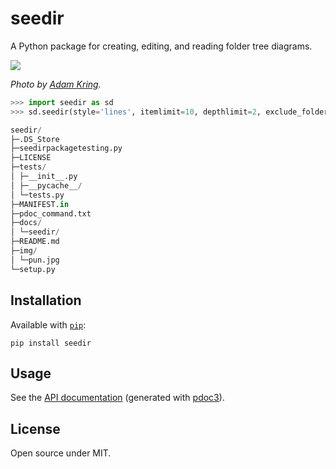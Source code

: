 # seedir
A Python package for creating, editing, and reading folder tree diagrams.

![](https://raw.githubusercontent.com/earnestt1234/seedir/master/img/pun.jpg)

*Photo by [Adam Kring](https://unsplash.com/@adamkring).*


```python
>>> import seedir as sd
>>> sd.seedir(style='lines', itemlimit=10, depthlimit=2, exclude_folders='.git')

seedir/
├─.DS_Store
├─seedirpackagetesting.py
├─LICENSE
├─tests/
│ ├─__init__.py
│ ├─__pycache__/
│ └─tests.py
├─MANIFEST.in
├─pdoc_command.txt
├─docs/
│ └─seedir/
├─README.md
├─img/
│ └─pun.jpg
└─setup.py
```

## Installation

Available with [`pip`](https://pypi.org/project/seedir/):

```
pip install seedir
```

## Usage

See the [API documentation](https://earnestt1234.github.io/seedir/seedir/index.html) (generated with [pdoc3](https://pdoc3.github.io/pdoc/)).

## License

Open source under MIT.


